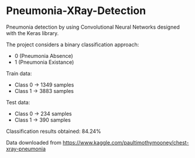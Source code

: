 # Pneumonia-XRay-Detection

Pneumonia detection by using Convolutional Neural Networks designed with the Keras library.

The project considers a binary classification approach:
- 0 (Pneumonia Absence)
- 1 (Pneumonia Existance)

Train data:
- Class 0 -> 1349 samples
- Class 1 -> 3883 samples

Test data:
- Class 0 -> 234 samples
- Class 1 -> 390 samples

Classification results obtained: 84.24%

Data downloaded from https://www.kaggle.com/paultimothymooney/chest-xray-pneumonia
